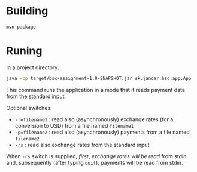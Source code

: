 # Building

```bash
mvn package
```

# Runing

In a project directory:
```bash
java -cp target/bsc-assignment-1.0-SNAPSHOT.jar sk.jancar.bsc.app.App
```

This command runs the application in a mode that it reads payment data from the standard input.

Optional switches:
- `-r=filename1` : read also (asynchronously) exchange rates (for a conversion to USD) from a file named `filename1`
- `-p=filename2` : read also (asynchronously) payments from a file named `filename2`
- `-rs` : read also exchange rates from the standard input

When `-rs` switch is supplied, *first*, *exchange rates will be read* from stdin and, subsequently (after typing `quit`), payments will be read from stdin. 